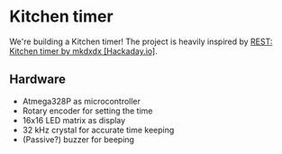 # Kitchen timer

We're building a Kitchen timer!
The project is heavily inspired by [REST: Kitchen timer by mkdxdx [Hackaday.io]](https://hackaday.io/project/194386-rest-kitchen-timer).

## Hardware

* Atmega328P as microcontroller
* Rotary encoder for setting the time
* 16x16 LED matrix as display
* 32 kHz crystal for accurate time keeping
* (Passive?) buzzer for beeping
